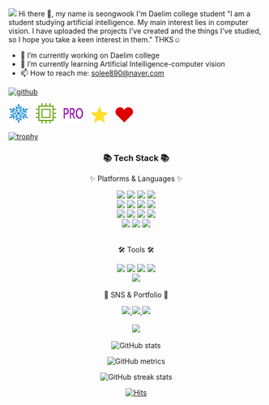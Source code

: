 <img src="https://capsule-render.vercel.app/api?type=rect&color=FFC0CB&height=180&section=header&text=🐉MY-PROFILE🐉&fontSize=100" />
Hi there 👋, my name is seongwook
I'm Daelim college student
"I am a student studying artificial intelligence. My main interest lies in computer vision. I have uploaded the projects I've created and the things I've studied, so I hope you take a keen interest in them." THKS☺️



- 🔭 I’m currently working on Daelim college 
- 🌱 I’m currently learning Artificial Intelligence-computer vision 
- 📫 How to reach me: solee890@naver.com 


[<img src='https://cdn.jsdelivr.net/npm/simple-icons@3.0.1/icons/github.svg' alt='github' height='40'>](https://github.com/lee-seong-wook)  

<a href='https://archiveprogram.github.com/'><img src='https://raw.githubusercontent.com/acervenky/animated-github-badges/master/assets/acbadge.gif' width='40' height='40'></a> <a href='https://docs.github.com/en/developers'><img src='https://raw.githubusercontent.com/acervenky/animated-github-badges/master/assets/devbadge.gif' width='40' height='40'></a> <a href='https://github.com/pricing'><img src='https://raw.githubusercontent.com/acervenky/animated-github-badges/master/assets/pro.gif' width='40' height='40'></a> <a href='https://stars.github.com/'><img src='https://raw.githubusercontent.com/acervenky/animated-github-badges/master/assets/starbadge.gif' width='35' height='35'></a> <a href='https://docs.github.com/en/github/supporting-the-open-source-community-with-github-sponsors'><img src='https://raw.githubusercontent.com/acervenky/animated-github-badges/master/assets/sponsorbadge.gif' width='35' height='35'></a> 

[![trophy](https://github-profile-trophy.vercel.app/?username=lee-seong-wook)](https://github.com/ryo-ma/github-profile-trophy)
<div align=center>
	<h3>📚 Tech Stack 📚</h3>
	<p>✨ Platforms & Languages ✨</p>
</div>
<div align="center">
<img src="https://img.shields.io/badge/python-3776AB?style=flat&logo=python&logoColor=white" />
<img src="https://img.shields.io/badge/C-A8B9CC?style=flat&logo=C&logoColor=white" />
<img src="https://img.shields.io/badge/TensorFlow-FF6F00?style=flat&logo=TensorFlow&logoColor=white" />
<img src="https://img.shields.io/badge/Keras-D00000?style=flat&logo=Keras&logoColor=white" />
	<br>
<img src="https://img.shields.io/badge/pytorch-EE4C2C?style=flat&logo=pytorch&logoColor=white" />
<img src="https://img.shields.io/badge/Linux-FCC624?style=flat&logo=Linux&logoColor=white" />
<img src="https://img.shields.io/badge/OpenCV-5C3EE8?style=flat&logo=OpenCV&logoColor=white" />
<img src="https://img.shields.io/badge/OpenAI-0082C1?style=flat&logo=OpenAI&logoColor=white" />
	<br>
<img src="https://img.shields.io/badge/Raspberry%20Pi-C51A4A?style=flat&logo=Raspberry%20Pi&logoColor=white"/>
<img src="https://img.shields.io/badge/Arduino-00979D?style=flat&logo=Arduino&logoColor=white" />
<img src="https://img.shields.io/badge/Jackson%20Nano-1D252C?style=flat&logo=jackson&logoColor=white" />
<img src="https://img.shields.io/badge/Linux-FCC624?style=flat&logo=Linux&logoColor=white" />	
	<br>
<img src="https://img.shields.io/badge/NumPy-013243?style=flat&logo=numpy&logoColor=white" />
<img src="https://img.shields.io/badge/scikitlearn-F7931E?style=flat&logo=scikitlearn&logoColor=white" />
<img src="https://img.shields.io/badge/ubuntu-E95420?style=flat&logo=ubuntu&logoColor=white" />

</div>
<br>
<div align=center>
	<p>🛠 Tools 🛠</p>
<img src="https://img.shields.io/badge/Visual%20Studio%20Code-007ACC?style=flat&logo=VisualStudioCode&logoColor=white" />
<img src="https://img.shields.io/badge/GitHub-181717?style=flat&logo=GitHub&logoColor=white" />
<img src="https://img.shields.io/badge/Jupyter-F37626?style=flat&logo=Jupyter&logoColor=white" />
<img src="https://img.shields.io/badge/Google_Colab-F9AB00?style=flat&logo=google-colab&logoColor=white" />
<br>
<img src="https://img.shields.io/badge/anaconda-44A833?style=flat&logo=anaconda&logoColor=white" />
	
</div>
<div align=center>
	<p>🎨 SNS & Portfolio 🎨</p>
</div>
</div>

<div align=center>
    <a href="mailto:solee890@naver.com">
        <img src="https://img.shields.io/badge/Mail-30B980?style=flat&logo=Gmail&logoColor=white" />
    </a>
    <a href="https://www.instagram.com/our_st.ro2">
        <img src="https://img.shields.io/badge/Instagram-E4405F?style=flat&logo=Instagram&logoColor=white" />
    </a>
	<a href="https://www.facebook.com/profile.php?id=100008650308823&locale=ko_KR">
  <img src="https://img.shields.io/badge/Facebook-1877F2?style=flat&logo=Facebook&logoColor=white" />
</a>

</div>


</div>
<div align=center>
	<br>
<img src="https://github-readme-stats.vercel.app/api/top-langs/?username=lee-seong-wook&layout=compact">



![GitHub stats](https://github-readme-stats.vercel.app/api?username=lee-seong-wook&show_icons=true&count_private=true)  


![GitHub metrics](https://metrics.lecoq.io/lee-seong-wook)  

![GitHub streak stats](https://streak-stats.demolab.com/?user=lee-seong-wook)  

[![Hits](https://hits.seeyoufarm.com/api/count/incr/badge.svg?url=https%3A%2F%2Fgithub.com%2Fseongwook%2Fhit-counter&count_bg=%238D1FCA&title_bg=%23252222&icon=&icon_color=%23E7E7E7&title=Profile+views&edge_flat=false)](https://hits.seeyoufarm.com)
